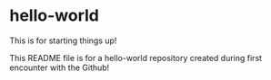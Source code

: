 # hello-world
This is for starting things up!

This README file is for a hello-world repository created during first encounter with the Github!
